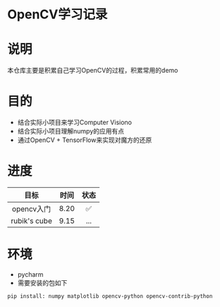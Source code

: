 # OpenCV学习记录

# 说明
本仓库主要是积累自己学习OpenCV的过程，积累常用的demo

# 目的
* 结合实际小项目来学习Computer Visiono
* 结合实际小项目理解numpy的应用有点
* 通过OpenCV + TensorFlow来实现对魔方的还原

# 进度

| 目标| 时间 | 状态 |
| :------: | :------: | :------: |
| opencv入门 | 8.20| ✅ |
| rubik's cube | 9.15| ... |



# 环境
* pycharm
* 需要安装的包如下
```
pip install: numpy matplotlib opencv-python opencv-contrib-python
```
